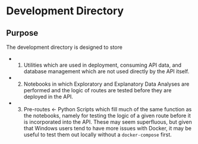 # Development Directory

## Purpose

The development directory is designed to store
- 1. Utilities which are used in deployment, consuming API data, and database management which are not used directly by the API itself.
- 2. Notebooks in which Exploratory and Explanatory Data Analyses are performed and the logic of routes are tested before they are deployed in the API.
- 3. Pre-routes <- Python Scripts which fill much of the same function as the notebooks, namely for testing the logic of a given route before it is incorporated into the API. These may seem superfluous, but given that Windows users tend to have more issues with Docker, it may be useful to test them out locally without a `docker-compose` first.